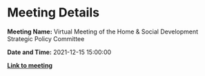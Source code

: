 # Meeting Details

**Meeting Name:** Virtual Meeting of the Home & Social Development Strategic Policy Committee

**Date and Time:** 2021-12-15 15:00:00

**<a href="https://www.limerick.ie/council/whats-on/meeting-home-social-development-strategic-policy-committee-6" target="_blank">Link to meeting</a>**
